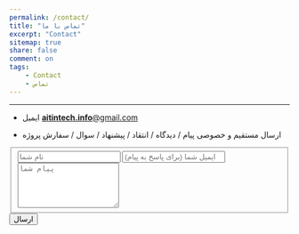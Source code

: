 ```yaml
---
permalink: /contact/
title: "تماس با ما"
excerpt: "Contact"
sitemap: true
share: false
comment: on
tags:
    - Contact
    - تماس
---
```


-------------------------------------
  
  - ایمیل
  <a href="mailto:aitintech.info@gmail.com" target="_blank" class="btn btn--default btn-lg" role="button"> **aitintech.info**@gmail.com </a>

  - ارسال مستقیم و خصوصی پیام / دیدگاه / انتقاد / پیشنهاد / سوال / سفارش پروژه 

<!-- <iframe src="https://docs.google.com/forms/d/e/1FAIpQLScFAgB1FNCANLIH-6sx1zbGt6Oj9m6-sgZBhlgss73DukyMig/viewform?embedded=true" width="640" height="796" frameborder="0" marginheight="0" marginwidth="0">Loading...</iframe>  -->

<form
  id="fs-frm"
  action="https://formspree.io/f/xlearoek"
  accept-charset="utf-8"
  method="POST"
>
  <fieldset id="fs-frm-inputs">
    <!-- <label for="full-name">نام</label> -->
    <input type="text" name="name" id="full-name" placeholder="نام شما" required="">
    <!-- <label for="email-address">ایمیل</label> -->
    <input type="email" name="_replyto" id="email-address" placeholder="ایمیل شما (برای پاسخ به پیام)">
    <!-- <label for="message">پیام</label> -->
    <textarea rows="5" name="message" id="message" placeholder="پیام شما" required=""></textarea>
    <input type="hidden" name="_subject" id="email-subject" value="DaneshJoy.ir Contact Form">
  </fieldset>
  <input type="submit" value="ارسال">

</form>
